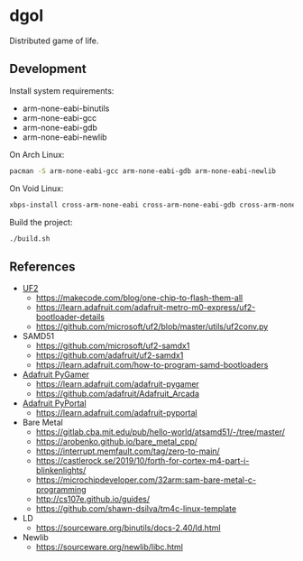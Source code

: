# dgol

Distributed game of life.

## Development

Install system requirements:

* arm-none-eabi-binutils
* arm-none-eabi-gcc
* arm-none-eabi-gdb
* arm-none-eabi-newlib

On Arch Linux:

```bash
pacman -S arm-none-eabi-gcc arm-none-eabi-gdb arm-none-eabi-newlib
```

On Void Linux:

```bash
xbps-install cross-arm-none-eabi cross-arm-none-eabi-gdb cross-arm-none-eabi-newlib
```

Build the project:

```bash
./build.sh
```

## References

* [UF2](https://github.com/Microsoft/uf2)
  * https://makecode.com/blog/one-chip-to-flash-them-all
  * https://learn.adafruit.com/adafruit-metro-m0-express/uf2-bootloader-details
  * https://github.com/microsoft/uf2/blob/master/utils/uf2conv.py
* SAMD51
  * https://github.com/microsoft/uf2-samdx1
  * https://github.com/adafruit/uf2-samdx1
  * https://learn.adafruit.com/how-to-program-samd-bootloaders
* [Adafruit PyGamer](https://www.adafruit.com/product/4242)
  * https://learn.adafruit.com/adafruit-pygamer
  * https://github.com/adafruit/Adafruit_Arcada
* [Adafruit PyPortal](https://www.adafruit.com/product/4116)
  * https://learn.adafruit.com/adafruit-pyportal
* Bare Metal
  * https://gitlab.cba.mit.edu/pub/hello-world/atsamd51/-/tree/master/
  * https://arobenko.github.io/bare_metal_cpp/
  * https://interrupt.memfault.com/tag/zero-to-main/
  * https://castlerock.se/2019/10/forth-for-cortex-m4-part-i-blinkenlights/
  * https://microchipdeveloper.com/32arm:sam-bare-metal-c-programming
  * http://cs107e.github.io/guides/
  * https://github.com/shawn-dsilva/tm4c-linux-template
* LD
  * https://sourceware.org/binutils/docs-2.40/ld.html
* Newlib
  * https://sourceware.org/newlib/libc.html
